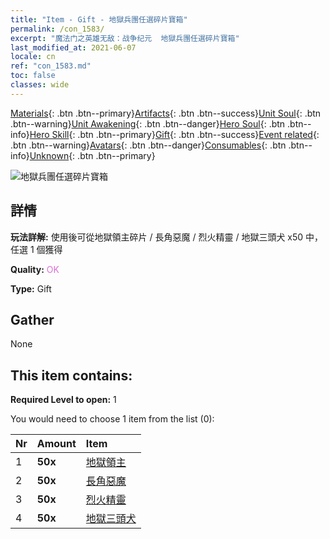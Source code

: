 ```yaml
---
title: "Item - Gift - 地獄兵團任選碎片寶箱"
permalink: /con_1583/
excerpt: "魔法门之英雄无敌：战争纪元  地獄兵團任選碎片寶箱"
last_modified_at: 2021-06-07
locale: cn
ref: "con_1583.md"
toc: false
classes: wide
---
```

 [Materials](/ItemsCN/){: .btn .btn--primary}[Artifacts](/ItemsCN/Artifacts/){: .btn .btn--success}[Unit Soul](/ItemsCN/UnitSoul/){: .btn .btn--warning}[Unit Awakening](/ItemsCN/UnitAwakening/){: .btn .btn--danger}[Hero Soul](/ItemsCN/HeroSoul/){: .btn .btn--info}[Hero Skill](/ItemsCN/HeroSkill/){: .btn .btn--primary}[Gift](/ItemsCN/Gift/){: .btn .btn--success}[Event related](/ItemsCN/Events/){: .btn .btn--warning}[Avatars](/ItemsCN/Avatars/){: .btn .btn--danger}[Consumables](/ItemsCN/Consumables/){: .btn .btn--info}[Unknown](/ItemsCN/Unknown/){: .btn .btn--primary}

 ![地獄兵團任選碎片寶箱](/images/t/i_907199.png)

## 詳情
 **玩法詳解:** 使用後可從地獄領主碎片 / 長角惡魔 / 烈火精靈 / 地獄三頭犬 x50 中，任選 1 個獲得

 **Quality:** <span style="color: #DA70D6">OK</span>

 **Type:** Gift

## Gather

  None

## This item contains:

 **Required Level to open:** 1

 You would need to choose 1 item from the list (0):

  | Nr | Amount |     Item    |
  |:---|:-------|:------------|
  | 1 |  **50x** | [地獄領主](/cn/Items/unt_230/) |  | 
  | 2 |  **50x** | [長角惡魔](/cn/Items/unt_229/) |  | 
  | 3 |  **50x** | [烈火精靈](/cn/Items/unt_231/) |  | 
  | 4 |  **50x** | [地獄三頭犬](/cn/Items/unt_228/) |  | 

